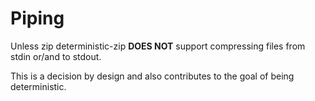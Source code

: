 Piping
==

Unless zip deterministic-zip **DOES NOT** support compressing files from stdin or/and to stdout.

This is a decision by design and also contributes to the goal of being deterministic.
